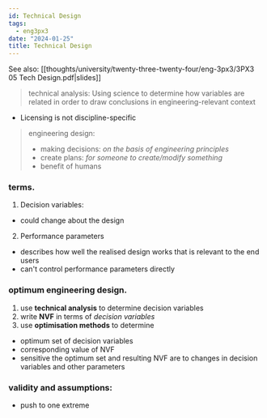 ```yaml
---
id: Technical Design
tags:
  - eng3px3
date: "2024-01-25"
title: Technical Design
---
```


See also: [[thoughts/university/twenty-three-twenty-four/eng-3px3/3PX3 05 Tech Design.pdf|slides]]

> technical analysis: Using science to determine how variables are related in order to draw conclusions in engineering-relevant context

- Licensing is not discipline-specific

> engineering design:
> - making decisions: _on the basis of engineering principles_
> - create plans: _for someone to create/modify something_
> - benefit of humans

### terms.

1. Decision variables:
- could change about the design
2. Performance parameters
- describes how well the realised design works that is relevant to the end users
- can't control performance parameters directly

### optimum engineering design.

1. use **technical analysis** to determine decision variables
2. write **NVF** in terms of _decision variables_
3. use **optimisation methods** to determine
  - optimum set of decision variables
  - corresponding value of NVF
  - sensitive the optimum set and resulting NVF are to changes in decision variables and other parameters


### validity and assumptions:
- push to one extreme
